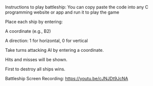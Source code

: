 Instructions to play battleship:
You can copy paste the code into any C programming website or app and run it to play the game

Place each ship by entering:

A coordinate (e.g., B2)

A direction: 1 for horizontal, 0 for vertical

Take turns attacking AI by entering a coordinate.

Hits and misses will be shown.

First to destroy all ships wins.

Battleship Screen Recording:
https://youtu.be/cJNJDt9JcNA
